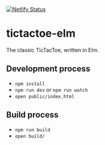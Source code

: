[![Netlify Status](https://api.netlify.com/api/v1/badges/fd80bf21-abf3-44ed-8a49-d73a6700e3a2/deploy-status)](https://app.netlify.com/sites/tictactoe-elm/deploys)

# tictactoe-elm
The classic TicTacToe, written in Elm.

## Development process

* `npm install`
* `npm run dev` or `npm run watch`
* `open public/index.html`

## Build process

* `npm run build`
* `open build/`

